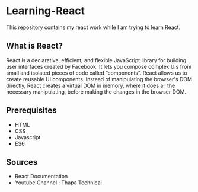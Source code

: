 # Learning-React
 This repository contains my react work while I am trying to learn React.
 
 ## What is React?
 React is a declarative, efficient, and flexible JavaScript library for building user interfaces created by Facebook. It lets you compose complex UIs from small and isolated pieces of code called “components”.
 React allows us to create reusable UI components. Instead of manipulating the browser's DOM directly, React creates a virtual DOM in memory, where it does all the necessary manipulating, before making the changes in the browser DOM.

 ## Prerequisites
 - HTML
 - CSS
 - Javascript
 - ES6
 
 ## Sources
- React Documentation
- Youtube Channel : Thapa Technical